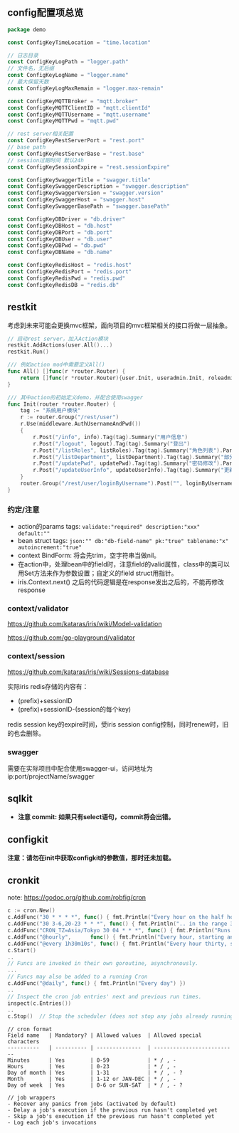 
## config配置项总览
```go
package demo

const ConfigKeyTimeLocation = "time.location"

// 日志目录
const ConfigKeyLogPath = "logger.path"
// 文件名，无后缀
const ConfigKeyLogName = "logger.name"
// 最大保留天数
const ConfigKeyLogMaxRemain = "logger.max-remain"

const ConfigKeyMQTTBroker = "mqtt.broker"
const ConfigKeyMQTTClientID = "mqtt.clientId"
const ConfigKeyMQTTUsername = "mqtt.username"
const ConfigKeyMQTTPwd = "mqtt.pwd"

// rest server相关配置
const ConfigKeyRestServerPort = "rest.port"
// base path
const ConfigKeyRestServerBase = "rest.base"
// session过期时间 默认24h
const ConfigKeySessionExpire = "rest.sessionExpire"

const ConfigKeySwaggerTitle = "swagger.title"
const ConfigKeySwaggerDescription = "swagger.description"
const ConfigKeySwaggerVersion = "swagger.version"
const ConfigKeySwaggerHost = "swagger.host"
const ConfigKeySwaggerBasePath = "swagger.basePath"

const ConfigKeyDBDriver = "db.driver"
const ConfigKeyDBHost = "db.host"
const ConfigKeyDBPort = "db.port"
const ConfigKeyDBUser = "db.user"
const ConfigKeyDBPwd = "db.pwd"
const ConfigKeyDBName = "db.name"

const ConfigKeyRedisHost = "redis.host"
const ConfigKeyRedisPort = "redis.port"
const ConfigKeyRedisPwd = "redis.pwd"
const ConfigKeyRedisDB = "redis.db"
```

## restkit
考虑到未来可能会更换mvc框架，面向项目的mvc框架相关的接口将做一层抽象。

```go
// 启动rest server，加入Action模块
restkit.AddActions(user.All()...)
restkit.Run()

/// 例如action mod中需要定义All()
func All() []func(r *router.Router) {
	return []func(r *router.Router){user.Init, useradmin.Init, roleadmin.Init}
}

/// 其中action的初始定义demo，并配合使用swagger
func Init(router *router.Router) {
	tag := "系统用户模块"
	r := router.Group("/rest/user")
	r.Use(middleware.AuthUsernameAndPwd())
	{
		r.Post("/info", info).Tag(tag).Summary("用户信息")
		r.Post("/logout", logout).Tag(tag).Summary("登出")
		r.Post("/listRoles", listRoles).Tag(tag).Summary("角色列表").Param(listRolesParam{})
		r.Post("/listDepartment", listDepartment).Tag(tag).Summary("部分列表")
		r.Post("/updatePwd", updatePwd).Tag(tag).Summary("密码修改").Param(updatePwdParam{})
		r.Post("/updateUserInfo", updateUserInfo).Tag(tag).Summary("更新用户信息").Param(updateUserInfoParam{})
	}
	router.Group("/rest/user/loginByUsername").Post("", loginByUsername).Tag(tag).Summary("用户名登录").Param(loginByUsernameParam{})
}
```

### 约定/注意

- action的params tags: `validate:"required" description:"xxx" default:""`
- bean struct tags: `json:"" db:"db-field-name" pk:"true" tablename:"x" autoincrement:"true"`
- context BindForm: 将会先trim，空字符串当做nil。
- 在action中，处理bean中的field时，注意field的valid属性，class中的类可以用Set方法来作为参数设置；自定义的field struct用指针。
- iris.Context.next() 之后的代码逻辑是在response发出之后的，不能再修改response

### context/validator

https://github.com/kataras/iris/wiki/Model-validation

https://github.com/go-playground/validator

### context/session

https://github.com/kataras/iris/wiki/Sessions-database

实际iris redis存储的内容有：
- (prefix)+sessionID
- (prefix)+sessionID-(session的每个key)

redis session key的expire时间，受iris session config控制，同时renew时，旧的也会删除。

### swagger

需要在实际项目中配合使用swagger-ui，访问地址为 ip:port/projectName/swagger 

## sqlkit
- **注意 commit: 如果只有select语句，commit将会出错。**

## configkit

**注意：请勿在init中获取configkit的参数值，那时还未加载。**

## cronkit

note: https://godoc.org/github.com/robfig/cron

```go
c := cron.New()
c.AddFunc("30 * * * *", func() { fmt.Println("Every hour on the half hour") })
c.AddFunc("30 3-6,20-23 * * *", func() { fmt.Println(".. in the range 3-6am, 8-11pm") })
c.AddFunc("CRON_TZ=Asia/Tokyo 30 04 * * *", func() { fmt.Println("Runs at 04:30 Tokyo time every day") })
c.AddFunc("@hourly",      func() { fmt.Println("Every hour, starting an hour from now") })
c.AddFunc("@every 1h30m10s", func() { fmt.Println("Every hour thirty, starting an hour thirty from now") })
c.Start()
..
// Funcs are invoked in their own goroutine, asynchronously.
...
// Funcs may also be added to a running Cron
c.AddFunc("@daily", func() { fmt.Println("Every day") })
..
// Inspect the cron job entries' next and previous run times.
inspect(c.Entries())
..
c.Stop()  // Stop the scheduler (does not stop any jobs already running).
```
```
// cron format
Field name   | Mandatory? | Allowed values  | Allowed special characters
----------   | ---------- | --------------  | --------------------------
Minutes      | Yes        | 0-59            | * / , -
Hours        | Yes        | 0-23            | * / , -
Day of month | Yes        | 1-31            | * / , - ?
Month        | Yes        | 1-12 or JAN-DEC | * / , -
Day of week  | Yes        | 0-6 or SUN-SAT  | * / , - ?

// job wrappers
- Recover any panics from jobs (activated by default)
- Delay a job's execution if the previous run hasn't completed yet
- Skip a job's execution if the previous run hasn't completed yet
- Log each job's invocations
```
